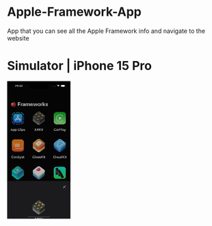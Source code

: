 # Apple-Framework-App
App that you can see all the Apple Framework info and navigate to the website

# Simulator | iPhone 15 Pro
![](https://github.com/palatipjant/Apple-Framework-App/blob/gridview-version/repo-assets/Simulator%20Recording%20iPhone%2015%20Pro.gif)
